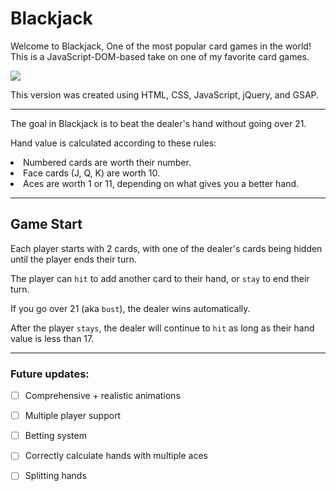 # Blackjack

Welcome to Blackjack, One of the most popular card games in the world! This is a JavaScript-DOM-based take on one of my favorite card games. 

<img src="https://i.gyazo.com/2c3e697939be6efc3861f913e7038636.png">

This version was created using HTML, CSS, JavaScript, jQuery, and GSAP.

---

The goal in Blackjack is to beat the dealer's hand without going over 21. 

Hand value is calculated according to these rules:
<li> Numbered cards are worth their number.
<li> Face cards (J, Q, K) are worth 10.
<li> Aces are worth 1 or 11, depending on what gives you a better hand.


---

## Game Start
Each player starts with 2 cards, with one of the dealer's cards being hidden until the player ends their turn.

The player can `hit` to add another card to their hand, or `stay` to end their turn.

If you go over 21 (aka `bust`), the dealer wins automatically.

After the player `stays`, the dealer will continue to `hit` as long as their hand value is less than 17.

---

### Future updates:

- [ ] Comprehensive + realistic animations 
- [ ] Multiple player support
- [ ] Betting system
- [ ] Correctly calculate hands with multiple aces
- [ ] Splitting hands

